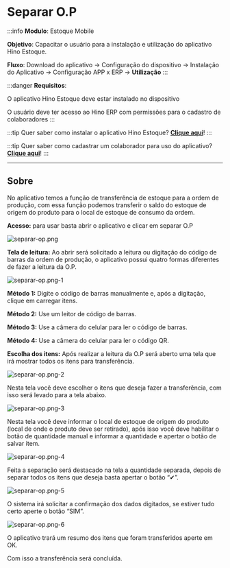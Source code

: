 # Separar O.P

:::info
**Modulo**: Estoque Mobile

**Objetivo**: Capacitar o usuário para a instalação e  utilização do aplicativo Hino Estoque.

**Fluxo**: Download do aplicativo → Configuração do dispositivo → Instalação do Aplicativo → Configuração APP x ERP → **Utilização**
:::

:::danger
**Requisitos**: 

O aplicativo Hino Estoque deve estar instalado no dispositivo

O usuário deve ter acesso ao Hino ERP com permissões para o cadastro de colaboradores
:::

:::tip
Quer saber como instalar o aplicativo Hino Estoque? [**Clique aqui**](download-configuracao-app.md)!
:::

:::tip
Quer saber como cadastrar um colaborador para uso do aplicativo? [**Clique aqui**](configuracoes-previas.md)!
:::

---

## Sobre

No aplicativo temos a função de transferência de estoque para a ordem de produção, com essa função podemos transferir o saldo do estoque de origem do produto para o local de estoque de consumo da ordem.

**Acesso:** para usar basta abrir o aplicativo e clicar em separar O.P

![separar-op.png](./img/separar-op/separar-op.png)

**Tela de leitura:** Ao abrir será solicitado a leitura ou digitação do código de barras da ordem de produção, o aplicativo possui quatro formas diferentes de fazer a leitura da O.P.

![separar-op.png-1](./img/separar-op/separar-op-1.png)

**Método 1:** Digite o código de barras manualmente e, após a digitação, clique em carregar itens.

**Método 2:** Use um leitor de código de barras.

**Método 3:** Use a câmera do celular para ler o código de barras.

**Método 4:** Use a câmera do celular para ler o código QR.

**Escolha dos itens:** Após realizar a leitura da O.P será aberto uma tela que irá mostrar todos os itens para transferência.

![separar-op.png-2](./img/separar-op/separar-op-2.png)

Nesta tela você deve escolher o itens que deseja fazer a transferência, com isso será levado para a tela abaixo.

![separar-op.png-3](./img/separar-op/separar-op-3.png)

Nesta tela você deve informar o local de estoque de origem do produto (local de onde o produto deve ser retirado), após isso você deve habilitar o botão de quantidade manual e informar a quantidade e apertar o botão de salvar item.

![separar-op.png-4](./img/separar-op/separar-op-4.png)

Feita a separação será destacado na tela a quantidade separada, depois de separar todos os itens que deseja basta apertar o botão “✔”.

![separar-op.png-5](./img/separar-op/separar-op-5.png)

O sistema irá solicitar a confirmação dos dados digitados, se estiver tudo certo aperte o botão “SIM”.

![separar-op.png-6](./img/separar-op/separar-op-6.png)

O aplicativo trará um resumo dos itens que foram transferidos aperte em OK.

Com isso a transferência será concluída.